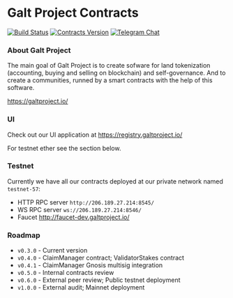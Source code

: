 # Galt Project Contracts

[![Build Status](https://travis-ci.org/galtspace/galtproject-contracts.svg?branch=develop)](https://travis-ci.org/galtspace/galtproject-contracts)
[![Contracts Version](https://img.shields.io/badge/version-0.3.0-orange.svg)](https://github.com/galtspace/galtproject-contracts)
[![Telegram Chat](https://img.shields.io/badge/telegram-chat-blue.svg)](https://t.me/galtproject)


### About Galt Project
The main goal of Galt Project is to create sofware for land tokenization (accounting, buying and selling on blockchain) and self-governance. And to create a communities, runned by a smart contracts with the help of this software.

https://galtproject.io/

### UI

Check out our UI application at https://registry.galtproject.io/

For testnet ether see the section below.

### Testnet

Currently we have all our contracts deployed at our private network named `testnet-57`:

* HTTP RPC server `http://206.189.27.214:8545/`
* WS RPC server `ws://206.189.27.214:8546/`
* Faucet http://faucet-dev.galtproject.io/

### Roadmap

* `v0.3.0` - Current version
* `v0.4.0` - ClaimManager contract; ValidatorStakes contract
* `v0.4.1` - ClaimManager Gnosis multisig integration
* `v0.5.0` - Internal contracts review
* `v0.6.0` - External peer review; Public testnet deployment
* `v1.0.0` - External audit; Mainnet deployment
